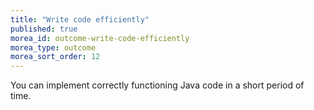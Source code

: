 ```yaml
---
title: "Write code efficiently"
published: true
morea_id: outcome-write-code-efficiently
morea_type: outcome
morea_sort_order: 12
---
```


You can implement correctly functioning Java code in a short period of time. 